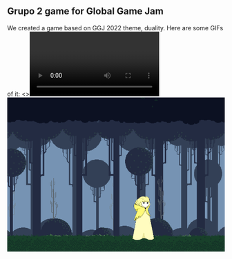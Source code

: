 ## Grupo 2 game for Global Game Jam 
We created a game based on GGJ 2022 theme, duality. Here are some GIFs of it:
<>![Screenshot 1](https://github.com/vitorfrois/ggj_game/blob/main/gifs/changeStatePlat.mp4)
![Screenshot 3](https://github.com/vitorfrois/ggj_game/blob/main/gifs/walking.gif)
